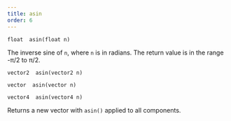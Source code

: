 ```yaml
---
title: asin
order: 6
---
```

`float  asin(float n)`

The inverse sine of `n`, where `n` is in radians. The return value is in the range -π/2 to π/2.

`vector2  asin(vector2 n)`

`vector  asin(vector n)`

`vector4  asin(vector4 n)`

Returns a new vector with `asin()` applied to all components.
